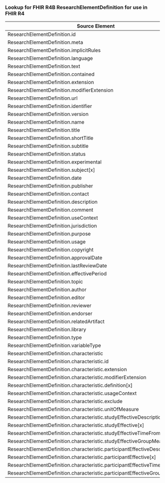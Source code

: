 ### Lookup for FHIR R4B ResearchElementDefinition for use in FHIR R4

| Source Element | Usage | Target |
| -------------- | ----- | ------ |
| ResearchElementDefinition.id | UseElementSameName | ResearchElementDefinition.id |
| ResearchElementDefinition.meta | UseElementSameName | ResearchElementDefinition.meta |
| ResearchElementDefinition.implicitRules | UseElementSameName | ResearchElementDefinition.implicitRules |
| ResearchElementDefinition.language | UseElementSameName | ResearchElementDefinition.language |
| ResearchElementDefinition.text | UseElementSameName | ResearchElementDefinition.text |
| ResearchElementDefinition.contained | UseElementSameName | ResearchElementDefinition.contained |
| ResearchElementDefinition.extension | UseElementSameName | ResearchElementDefinition.extension |
| ResearchElementDefinition.modifierExtension | UseElementSameName | ResearchElementDefinition.modifierExtension |
| ResearchElementDefinition.url | UseElementSameName | ResearchElementDefinition.url |
| ResearchElementDefinition.identifier | UseElementSameName | ResearchElementDefinition.identifier |
| ResearchElementDefinition.version | UseElementSameName | ResearchElementDefinition.version |
| ResearchElementDefinition.name | UseElementSameName | ResearchElementDefinition.name |
| ResearchElementDefinition.title | UseElementSameName | ResearchElementDefinition.title |
| ResearchElementDefinition.shortTitle | UseElementSameName | ResearchElementDefinition.shortTitle |
| ResearchElementDefinition.subtitle | UseElementSameName | ResearchElementDefinition.subtitle |
| ResearchElementDefinition.status | UseElementSameName | ResearchElementDefinition.status |
| ResearchElementDefinition.experimental | UseElementSameName | ResearchElementDefinition.experimental |
| ResearchElementDefinition.subject[x] | UseElementSameName | ResearchElementDefinition.subject[x] |
| ResearchElementDefinition.date | UseElementSameName | ResearchElementDefinition.date |
| ResearchElementDefinition.publisher | UseElementSameName | ResearchElementDefinition.publisher |
| ResearchElementDefinition.contact | UseElementSameName | ResearchElementDefinition.contact |
| ResearchElementDefinition.description | UseElementSameName | ResearchElementDefinition.description |
| ResearchElementDefinition.comment | UseElementSameName | ResearchElementDefinition.comment |
| ResearchElementDefinition.useContext | UseElementSameName | ResearchElementDefinition.useContext |
| ResearchElementDefinition.jurisdiction | UseElementSameName | ResearchElementDefinition.jurisdiction |
| ResearchElementDefinition.purpose | UseElementSameName | ResearchElementDefinition.purpose |
| ResearchElementDefinition.usage | UseElementSameName | ResearchElementDefinition.usage |
| ResearchElementDefinition.copyright | UseElementSameName | ResearchElementDefinition.copyright |
| ResearchElementDefinition.approvalDate | UseElementSameName | ResearchElementDefinition.approvalDate |
| ResearchElementDefinition.lastReviewDate | UseElementSameName | ResearchElementDefinition.lastReviewDate |
| ResearchElementDefinition.effectivePeriod | UseElementSameName | ResearchElementDefinition.effectivePeriod |
| ResearchElementDefinition.topic | UseElementSameName | ResearchElementDefinition.topic |
| ResearchElementDefinition.author | UseElementSameName | ResearchElementDefinition.author |
| ResearchElementDefinition.editor | UseElementSameName | ResearchElementDefinition.editor |
| ResearchElementDefinition.reviewer | UseElementSameName | ResearchElementDefinition.reviewer |
| ResearchElementDefinition.endorser | UseElementSameName | ResearchElementDefinition.endorser |
| ResearchElementDefinition.relatedArtifact | UseElementSameName | ResearchElementDefinition.relatedArtifact |
| ResearchElementDefinition.library | UseElementSameName | ResearchElementDefinition.library |
| ResearchElementDefinition.type | UseElementSameName | ResearchElementDefinition.type |
| ResearchElementDefinition.variableType | UseElementSameName | ResearchElementDefinition.variableType |
| ResearchElementDefinition.characteristic | UseElementSameName | ResearchElementDefinition.characteristic |
| ResearchElementDefinition.characteristic.id | UseElementSameName | ResearchElementDefinition.characteristic.id |
| ResearchElementDefinition.characteristic.extension | UseElementSameName | ResearchElementDefinition.characteristic.extension |
| ResearchElementDefinition.characteristic.modifierExtension | UseElementSameName | ResearchElementDefinition.characteristic.modifierExtension |
| ResearchElementDefinition.characteristic.definition[x] | UseElementSameName | ResearchElementDefinition.characteristic.definition[x] |
| ResearchElementDefinition.characteristic.usageContext | UseElementSameName | ResearchElementDefinition.characteristic.usageContext |
| ResearchElementDefinition.characteristic.exclude | UseElementSameName | ResearchElementDefinition.characteristic.exclude |
| ResearchElementDefinition.characteristic.unitOfMeasure | UseElementSameName | ResearchElementDefinition.characteristic.unitOfMeasure |
| ResearchElementDefinition.characteristic.studyEffectiveDescription | UseElementSameName | ResearchElementDefinition.characteristic.studyEffectiveDescription |
| ResearchElementDefinition.characteristic.studyEffective[x] | UseElementSameName | ResearchElementDefinition.characteristic.studyEffective[x] |
| ResearchElementDefinition.characteristic.studyEffectiveTimeFromStart | UseElementSameName | ResearchElementDefinition.characteristic.studyEffectiveTimeFromStart |
| ResearchElementDefinition.characteristic.studyEffectiveGroupMeasure | UseElementSameName | ResearchElementDefinition.characteristic.studyEffectiveGroupMeasure |
| ResearchElementDefinition.characteristic.participantEffectiveDescription | UseElementSameName | ResearchElementDefinition.characteristic.participantEffectiveDescription |
| ResearchElementDefinition.characteristic.participantEffective[x] | UseElementSameName | ResearchElementDefinition.characteristic.participantEffective[x] |
| ResearchElementDefinition.characteristic.participantEffectiveTimeFromStart | UseElementSameName | ResearchElementDefinition.characteristic.participantEffectiveTimeFromStart |
| ResearchElementDefinition.characteristic.participantEffectiveGroupMeasure | UseElementSameName | ResearchElementDefinition.characteristic.participantEffectiveGroupMeasure |
